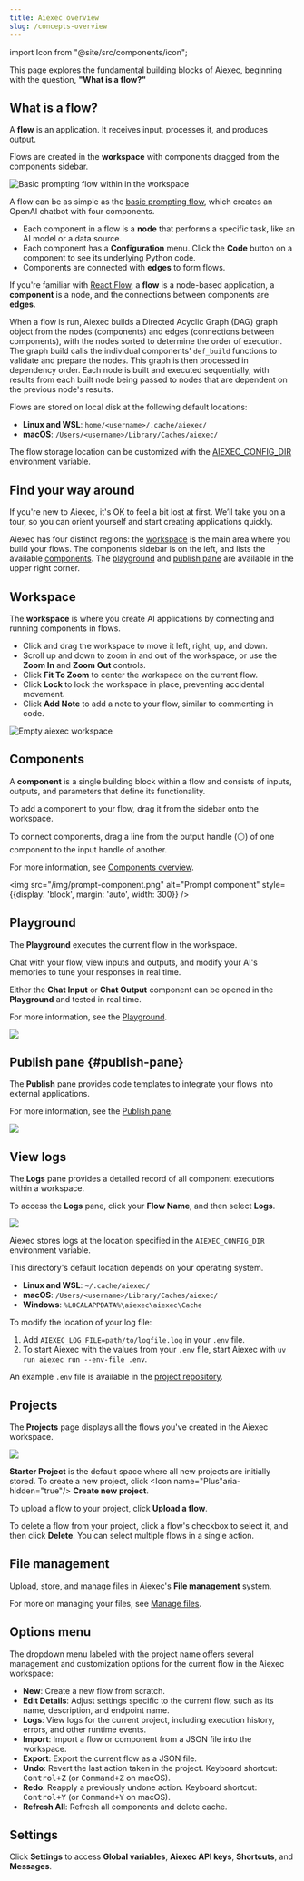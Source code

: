 ```yaml
---
title: Aiexec overview
slug: /concepts-overview
---
```


import Icon from "@site/src/components/icon";

This page explores the fundamental building blocks of Aiexec, beginning with the question, **"What is a flow?"**

## What is a flow?

A **flow** is an application. It receives input, processes it, and produces output.

Flows are created in the **workspace** with components dragged from the components sidebar.

![Basic prompting flow within in the workspace](/img/workspace-basic-prompting.png)

A flow can be as simple as the [basic prompting flow](/get-started-quickstart), which creates an OpenAI chatbot with four components.

- Each component in a flow is a **node** that performs a specific task, like an AI model or a data source.
- Each component has a **Configuration** menu. Click the <Icon name="Code" aria-hidden="true"/> **Code** button on a component to see its underlying Python code.
- Components are connected with **edges** to form flows.

If you're familiar with [React Flow](https://reactflow.dev/learn), a **flow** is a node-based application, a **component** is a node, and the connections between components are **edges**.

When a flow is run, Aiexec builds a Directed Acyclic Graph (DAG) graph object from the nodes (components) and edges (connections between components), with the nodes sorted to determine the order of execution. The graph build calls the individual components' `def_build` functions to validate and prepare the nodes. This graph is then processed in dependency order. Each node is built and executed sequentially, with results from each built node being passed to nodes that are dependent on the previous node's results.

Flows are stored on local disk at the following default locations:

- **Linux and WSL**: `home/<username>/.cache/aiexec/`
- **macOS**: `/Users/<username>/Library/Caches/aiexec/`

The flow storage location can be customized with the [AIEXEC_CONFIG_DIR](/environment-variables#AIEXEC_CONFIG_DIR) environment variable.

## Find your way around

If you're new to Aiexec, it's OK to feel a bit lost at first. We’ll take you on a tour, so you can orient yourself and start creating applications quickly.

Aiexec has four distinct regions: the [workspace](#workspace) is the main area where you build your flows. The components sidebar is on the left, and lists the available [components](#components). The [playground](#playground) and [publish pane](#publish-pane) are available in the upper right corner.

## Workspace

The **workspace** is where you create AI applications by connecting and running components in flows.

- Click and drag the workspace to move it left, right, up, and down.
- Scroll up and down to zoom in and out of the workspace, or use the <Icon name="ZoomIn" aria-hidden="true"/> **Zoom In** and <Icon name="ZoomOut" aria-hidden="true"/> **Zoom Out** controls.
- Click <Icon name="Maximize" aria-hidden="true"/> **Fit To Zoom** to center the workspace on the current flow.
- Click <Icon name="LockOpen" aria-hidden="true"/> **Lock** to lock the workspace in place, preventing accidental movement.
- Click <Icon name="StickyNote" aria-hidden="true"/> **Add Note** to add a note to your flow, similar to commenting in code.

![Empty aiexec workspace](/img/workspace.png)

## Components

A **component** is a single building block within a flow and consists of inputs, outputs, and parameters that define its functionality.

To add a component to your flow, drag it from the sidebar onto the workspace.

To connect components, drag a line from the output handle (⚪) of one component to the input handle of another.

For more information, see [Components overview](/concepts-components).

<img src="/img/prompt-component.png" alt="Prompt component" style={{display: 'block', margin: 'auto', width: 300}} />

## Playground

The **Playground** executes the current flow in the workspace.

Chat with your flow, view inputs and outputs, and modify your AI's memories to tune your responses in real time.

Either the **Chat Input** or **Chat Output** component can be opened in the **Playground** and tested in real time.

For more information, see the [Playground](/concepts-playground).

![](/img/playground.png)

## Publish pane {#publish-pane}

The **Publish** pane provides code templates to integrate your flows into external applications.

For more information, see the [Publish pane](/concepts-publish).

![](/img/api-pane.png)

## View logs

The **Logs** pane provides a detailed record of all component executions within a workspace.

To access the **Logs** pane, click your **Flow Name**, and then select **Logs**.

![](/img/logs.png)

Aiexec stores logs at the location specified in the `AIEXEC_CONFIG_DIR` environment variable.

This directory's default location depends on your operating system.

- **Linux and WSL**: `~/.cache/aiexec/`
- **macOS**: `/Users/<username>/Library/Caches/aiexec/`
- **Windows**: `%LOCALAPPDATA%\aiexec\aiexec\Cache`

To modify the location of your log file:

1. Add `AIEXEC_LOG_FILE=path/to/logfile.log` in your `.env` file.
2. To start Aiexec with the values from your `.env` file, start Aiexec with `uv run aiexec run --env-file .env`.

An example `.env` file is available in the [project repository](https://github.com/khulnasoft-lab/aiexec/blob/main/.env.example).

## Projects

The **Projects** page displays all the flows you've created in the Aiexec workspace.

![](/img/my-projects.png)

**Starter Project** is the default space where all new projects are initially stored.
To create a new project, click <Icon name="Plus"aria-hidden="true"/> **Create new project**.

To upload a flow to your project, click <Icon name="Upload" aria-hidden="true"/> **Upload a flow**.

To delete a flow from your project, click a flow's checkbox to select it, and then click <Icon name="Trash2" aria-hidden="true"/> **Delete**.
You can select multiple flows in a single action.

## File management

Upload, store, and manage files in Aiexec's **File management** system.

For more on managing your files, see [Manage files](/concepts-file-management).

## Options menu

The dropdown menu labeled with the project name offers several management and customization options for the current flow in the Aiexec workspace:

- <Icon name="Plus" aria-hidden="true"/> **New**: Create a new flow from scratch.
- <Icon name="SquarePen" aria-hidden="true"/> **Edit Details**: Adjust settings specific to the current flow, such as its name, description, and endpoint name.
- <Icon name="ScrollText" aria-hidden="true"/> **Logs**: View logs for the current project, including execution history, errors, and other runtime events.
- <Icon name="FileUp" aria-hidden="true"/> **Import**: Import a flow or component from a JSON file into the workspace.
- <Icon name="FileDown" aria-hidden="true"/> **Export**: Export the current flow as a JSON file.
- <Icon name="Undo" aria-hidden="true"/> **Undo**: Revert the last action taken in the project. Keyboard shortcut: <kbd>Control+Z</kbd> (or <kbd>Command+Z</kbd> on macOS).
- <Icon name="Redo" aria-hidden="true"/> **Redo**: Reapply a previously undone action. Keyboard shortcut: <kbd>Control+Y</kbd> (or <kbd>Command+Y</kbd> on macOS).
- <Icon name="RefreshCcw" aria-hidden="true"/> **Refresh All**: Refresh all components and delete cache.

## Settings

Click <Icon name="Settings" aria-hidden="true"/> **Settings** to access **Global variables**, **Aiexec API keys**, **Shortcuts**, and **Messages**.
